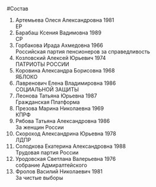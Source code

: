 #Состав
1. Артемьева Олеся Александровна 1981   
    ЕР
2. Барабаш Ксения Вадимовна 1989   
    СР
3. Горбакова Ирада Ахмедовна 1966   
    Российская партия пенсионеров за справедливость
4. Козловский Алексей Юрьевич 1974   
    ПАТРИОТЫ РОССИИ
5. Коровина Александра Борисовна 1968   
    ЯБЛОКО
6. Лавренович Елена Владимировна 1986   
    СОЦИАЛЬНОЙ ЗАЩИТЫ
7. Леонова Татьяна Юрьевна 1987   
    Гражданская Платформа
8. Презова Марина Николаевна 1969   
    КПРФ
9. Рябова Татьяна Александровна 1986   
    За женщин России
10. Скороход Александрина Юрьевна 1978   
    ЛДПР
11. Солодкова Екатерина Александровна 1988   
    Трудовая партия России
12. Уродовская Светлана Валерьевна 1976   
    собрание Адмиралтейского
13. Фролов Василий Николаевич 1981   
    За чистые выборы
